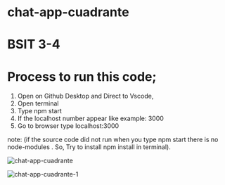 # chat-app-cuadrante
# BSIT 3-4
# Process to run this code;
1. Open on Github Desktop and Direct to Vscode,
2. Open terminal 
3. Type npm start
4. If the localhost number appear like example: 3000 
5. Go to browser type localhost:3000

note: (if the source code did not run when you type npm start there is no node-modules . So, Try to install npm install in terminal).

![chat-app-cuadrante](https://user-images.githubusercontent.com/96381650/208602325-98201861-2ed4-44fb-a3d3-a1c800396d6b.png)

![chat-app-cuadrante-1](https://user-images.githubusercontent.com/96381650/208602136-53c556fc-9fcf-4710-9961-0da66b7d387c.png)
